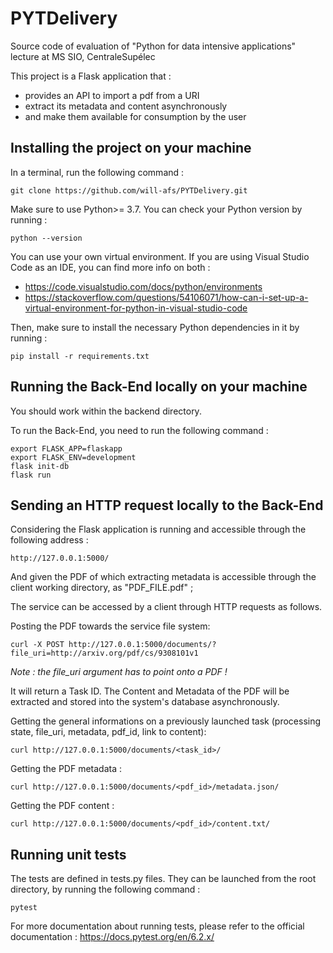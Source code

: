 PYTDelivery
===========
Source code of evaluation of "Python for data intensive applications" lecture at MS SIO, CentraleSupélec

This project is a Flask application that :
* provides an API to import a pdf from a URI
* extract its metadata and content asynchronously
* and make them available for consumption by the user

Installing the project on your machine
--------------------------------------
In a terminal, run the following command :

    git clone https://github.com/will-afs/PYTDelivery.git

Make sure to use Python>= 3.7.
You can check your Python version by running :

    python --version

You can use your own virtual environment.
If you are using Visual Studio Code as an IDE, you can find more info on both : 

* https://code.visualstudio.com/docs/python/environments
* https://stackoverflow.com/questions/54106071/how-can-i-set-up-a-virtual-environment-for-python-in-visual-studio-code

Then, make sure to install the necessary Python dependencies in it by running :
    
    pip install -r requirements.txt

Running the Back-End locally on your machine
--------------------------------------------
You should work within the backend directory.

To run the Back-End, you need to run the following command :

    export FLASK_APP=flaskapp
    export FLASK_ENV=development
    flask init-db
    flask run
    
Sending an HTTP request locally to the Back-End
-----------------------------------------------
Considering the Flask application is running and accessible through the following address :

    http://127.0.0.1:5000/
    
And given the PDF of which extracting metadata is accessible through the client working directory, as "PDF_FILE.pdf" ;

The service can be accessed by a client through HTTP requests as follows.

Posting the PDF towards the service file system:

    curl -X POST http://127.0.0.1:5000/documents/?file_uri=http://arxiv.org/pdf/cs/9308101v1

*Note : the file_uri argument has to point onto a PDF !*

It will return a Task ID. The Content and Metadata of the PDF will be extracted and stored into the system's database asynchronously.

Getting the general informations on a previously launched task (processing state, file_uri, metadata, pdf_id, link to content):

    curl http://127.0.0.1:5000/documents/<task_id>/

Getting the PDF metadata :

    curl http://127.0.0.1:5000/documents/<pdf_id>/metadata.json/
    
Getting the PDF content :

    curl http://127.0.0.1:5000/documents/<pdf_id>/content.txt/

Running unit tests
------------------
The tests are defined in tests.py files.
They can be launched from the root directory, by running the following command :

    pytest
    
For more documentation about running tests, please refer to the official documentation : https://docs.pytest.org/en/6.2.x/

